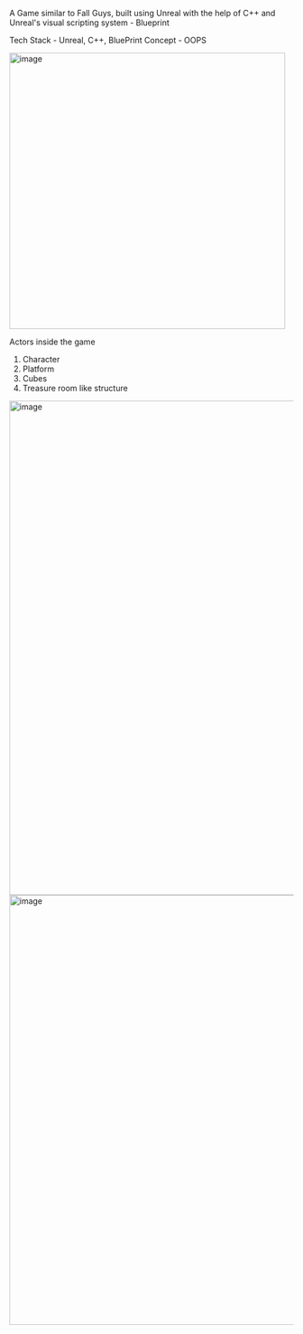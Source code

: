 A Game similar to Fall Guys, built using Unreal with the help of C++ and Unreal's visual scripting system - Blueprint

Tech Stack - Unreal, C++, BluePrint
Concept - OOPS

<img width="489" alt="image" src="https://github.com/user-attachments/assets/62bfb5aa-17d6-472f-93fd-70f5f5edfafd">

Actors inside the game
1. Character
2. Platform
3. Cubes
4. Treasure room like structure
 
<img width="875" alt="image" src="https://github.com/user-attachments/assets/ba9a065f-66da-4aad-ad72-dc36a7552ff3">
<img width="761" alt="image" src="https://github.com/user-attachments/assets/d1a9b42b-4c93-4ac4-8c7b-bc4dd2ae0ed8">

